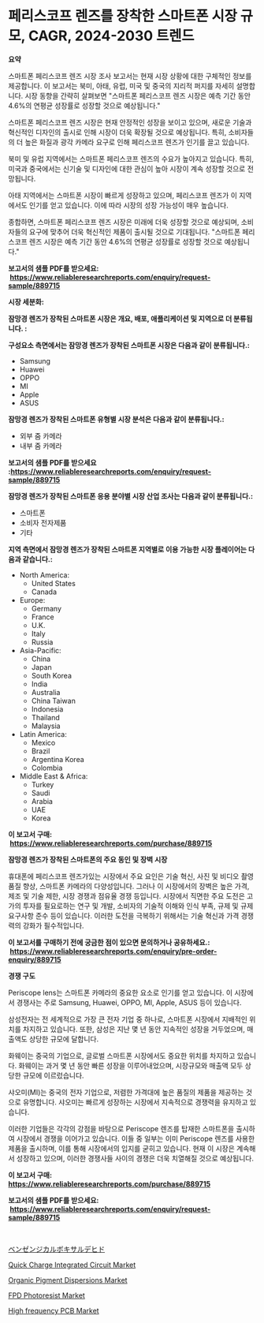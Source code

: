 <p><h1>페리스코프 렌즈를 장착한 스마트폰 시장 규모, CAGR, 2024-2030 트렌드</h1></p><p><strong>요약</strong></p>
<p><p>스마트폰 페리스코프 렌즈 시장 조사 보고서는 현재 시장 상황에 대한 구체적인 정보를 제공합니다. 이 보고서는 북미, 아태, 유럽, 미국 및 중국의 지리적 퍼지를 자세히 설명합니다. 시장 동향을 간략히 살펴보면 "스마트폰 페리스코프 렌즈 시장은 예측 기간 동안 4.6%의 연평균 성장률로 성장할 것으로 예상됩니다."</p><p>스마트폰 페리스코프 렌즈 시장은 현재 안정적인 성장을 보이고 있으며, 새로운 기술과 혁신적인 디자인의 출시로 인해 시장이 더욱 확장될 것으로 예상됩니다. 특히, 소비자들의 더 높은 화질과 광각 카메라 요구로 인해 페리스코프 렌즈가 인기를 끌고 있습니다.</p><p>북미 및 유럽 지역에서는 스마트폰 페리스코프 렌즈의 수요가 높아지고 있습니다. 특히, 미국과 중국에서는 신기술 및 디자인에 대한 관심이 높아 시장이 계속 성장할 것으로 전망됩니다.</p><p>아태 지역에서는 스마트폰 시장이 빠르게 성장하고 있으며, 페리스코프 렌즈가 이 지역에서도 인기를 얻고 있습니다. 이에 따라 시장의 성장 가능성이 매우 높습니다.</p><p>종합하면, 스마트폰 페리스코프 렌즈 시장은 미래에 더욱 성장할 것으로 예상되며, 소비자들의 요구에 맞추어 더욱 혁신적인 제품이 출시될 것으로 기대됩니다.  "스마트폰 페리스코프 렌즈 시장은 예측 기간 동안 4.6%의 연평균 성장률로 성장할 것으로 예상됩니다."</p></p>
<p><strong>보고서의 샘플 PDF를 받으세요: &nbsp;<a href="https://www.reliableresearchreports.com/enquiry/request-sample/889715">https://www.reliableresearchreports.com/enquiry/request-sample/889715</a></strong></p>
<p><strong>시장 세분화:</strong></p>
<p><strong> 잠망경 렌즈가 장착된 스마트폰 시장은 개요, 배포, 애플리케이션 및 지역으로 더 분류됩니다. :</strong></p>
<p><strong>구성요소 측면에서는 잠망경 렌즈가 장착된 스마트폰 시장은 다음과 같이 분류됩니다.:</strong></p>
<p><ul><li>Samsung</li><li>Huawei</li><li>OPPO</li><li>MI</li><li>Apple</li><li>ASUS</li></ul></p>
<p><strong> 잠망경 렌즈가 장착된 스마트폰 유형별 시장 분석은 다음과 같이 분류됩니다.:</strong></p>
<p><ul><li>외부 줌 카메라</li><li>내부 줌 카메라</li></ul></p>
<p><strong>보고서의 샘플 PDF를 받으세요 :<a href="https://www.reliableresearchreports.com/enquiry/request-sample/889715">https://www.reliableresearchreports.com/enquiry/request-sample/889715</a></strong></p>
<p><strong> 잠망경 렌즈가 장착된 스마트폰 응용 분야별 시장 산업 조사는 다음과 같이 분류됩니다.:</strong></p>
<p><ul><li>스마트폰</li><li>소비자 전자제품</li><li>기타</li></ul></p>
<p><strong>지역 측면에서 잠망경 렌즈가 장착된 스마트폰 지역별로 이용 가능한 시장 플레이어는 다음과 같습니다.:</strong></p>
<p><ul>
    <li>
        North America:
        <ul>
            <li>United States</li>
            <li>Canada</li>
        </ul>
    </li>
    <li>
        Europe:
        <ul>
            <li>Germany</li>
            <li>France</li>
            <li>U.K.</li>
            <li>Italy</li>
            <li>Russia</li>
        </ul>
    </li>
    <li>
        Asia-Pacific:
        <ul>
            <li>China</li>
            <li>Japan</li>
            <li>South Korea</li>
            <li>India</li>
            <li>Australia</li>
            <li>China Taiwan</li>
            <li>Indonesia</li>
            <li>Thailand</li>
            <li>Malaysia</li>
        </ul>
    </li>
    <li>
        Latin America:
        <ul>
            <li>Mexico</li>
            <li>Brazil</li>
            <li>Argentina Korea</li>
            <li>Colombia</li>
        </ul>
    </li>
    <li>
        Middle East & Africa:
        <ul>
            <li>Turkey</li>
            <li>Saudi</li>
            <li>Arabia</li>
            <li>UAE</li>
            <li>Korea</li>
        </ul>
    </li>
    </ul></p>
<p><strong>이 보고서 구매: &nbsp;<a href="https://www.reliableresearchreports.com/purchase/889715">https://www.reliableresearchreports.com/purchase/889715</a></strong></p>
<p><strong>잠망경 렌즈가 장착된 스마트폰의 주요 동인 및 장벽 시장</strong></p>
<p><p>휴대폰에 페리스코프 렌즈가있는 시장에서 주요 요인은 기술 혁신, 사진 및 비디오 촬영 품질 향상, 스마트폰 카메라의 다양성입니다. 그러나 이 시장에서의 장벽은 높은 가격, 제조 및 기술 제한, 시장 경쟁과 점유율 경쟁 등입니다. 시장에서 직면한 주요 도전은 고가의 투자를 필요로하는 연구 및 개발, 소비자의 기술적 이해와 인식 부족, 규제 및 규제 요구사항 준수 등이 있습니다. 이러한 도전을 극복하기 위해서는 기술 혁신과 가격 경쟁력의 강화가 필수적입니다.</p></p>
<p><strong>이 보고서를 구매하기 전에 궁금한 점이 있으면 문의하거나 공유하세요.: &nbsp;<a href="https://www.reliableresearchreports.com/enquiry/pre-order-enquiry/889715">https://www.reliableresearchreports.com/enquiry/pre-order-enquiry/889715</a></strong></p>
<p><strong>경쟁 구도</strong></p>
<p><p>Periscope lens는 스마트폰 카메라의 중요한 요소로 인기를 얻고 있습니다. 이 시장에서 경쟁사는 주로 Samsung, Huawei, OPPO, MI, Apple, ASUS 등이 있습니다.</p><p>삼성전자는 전 세계적으로 가장 큰 전자 기업 중 하나로, 스마트폰 시장에서 지배적인 위치를 차지하고 있습니다. 또한, 삼성은 지난 몇 년 동안 지속적인 성장을 거두었으며, 매출액도 상당한 규모에 달합니다.</p><p>화웨이는 중국의 기업으로, 글로벌 스마트폰 시장에서도 중요한 위치를 차지하고 있습니다. 화웨이는 과거 몇 년 동안 빠른 성장을 이루어내었으며, 시장규모와 매출액 모두 상당한 규모에 이르렀습니다.</p><p>샤오미(MI)는 중국의 전자 기업으로, 저렴한 가격대에 높은 품질의 제품을 제공하는 것으로 유명합니다. 샤오미는 빠르게 성장하는 시장에서 지속적으로 경쟁력을 유지하고 있습니다.</p><p>이러한 기업들은 각각의 강점을 바탕으로 Periscope 렌즈를 탑재한 스마트폰을 출시하여 시장에서 경쟁을 이어가고 있습니다. 이들 중 일부는 이미 Periscope 렌즈를 사용한 제품을 출시하며, 이를 통해 시장에서의 입지를 굳히고 있습니다. 현재 이 시장은 계속해서 성장하고 있으며, 이러한 경쟁사들 사이의 경쟁은 더욱 치열해질 것으로 예상됩니다.</p></p>
<p><strong>이 보고서 구매: &nbsp; <a href="https://www.reliableresearchreports.com/purchase/889715">https://www.reliableresearchreports.com/purchase/889715</a></strong></p>
<p><strong>보고서의 샘플 PDF를 받으세요: &nbsp;<a href="https://www.reliableresearchreports.com/enquiry/request-sample/889715">https://www.reliableresearchreports.com/enquiry/request-sample/889715</a></strong><strong></strong></p>
<p>&nbsp;</p>
<p><p><a href="https://github.com/ihabdkwlxs948/Market-Research-Report-List-1/blob/main/13170012488.md">ベンゼンジカルボキサルデヒド</a></p><p><a href="https://issuu.com/reportprime-2/docs/quick-charge-integrated-circuit-market-size-2030.p">Quick Charge Integrated Circuit Market</a></p><p><a href="https://github.com/mabutironaldo/Market-Research-Report-List-3/blob/main/organic-pigment-dispersions-market.md">Organic Pigment Dispersions Market</a></p><p><a href="https://github.com/Paul14Anderson63/Market-Research-Report-List-3/blob/main/fpd-photoresist-market.md">FPD Photoresist Market</a></p><p><a href="https://issuu.com/reportprime-2/docs/high-frequency-pcb-market-size-2030.pptx">High frequency PCB Market</a></p></p>